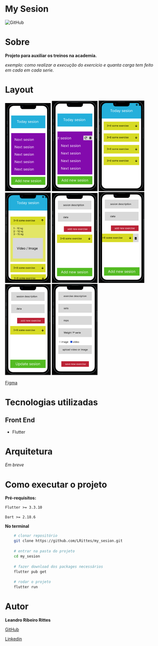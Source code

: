 # My Sesion
![GitHub](https://img.shields.io/github/license/LRittes/my_sesion)

# Sobre

**Projeto para auxiliar os treinos na academia.**

*exemplo: como realizar a execução do exercicio e quanta carga tem feito em cada em cada serie.*

# Layout

<img src="assets/layouts/1.png" alt="isolated" width="150"/>
<img src="assets/layouts/2.png" alt="isolated" width="150"/>
<img src="assets/layouts/3.png" alt="isolated" width="150"/>
<img src="assets/layouts/4.png" alt="isolated" width="150"/>


<img src="assets/layouts/5.png" alt="isolated" width="150"/>
<img src="assets/layouts/6.png" alt="isolated" width="150"/>
<img src="assets/layouts/7.png" alt="isolated" width="150"/>
<img src="assets/layouts/8.png" alt="isolated" width="150"/>

[Figma](https://www.figma.com/file/ekEy5JBoO15XJQ4ojHp6Wi/mySesion?node-id=0%3A1&t=FIK8g7ao98UpOPK6-1)

# Tecnologias utilizadas
## Front End
- Flutter

# Arquitetura
*Em breve*

# Como executar o projeto

**Pré-requisitos:**

    Flutter >= 3.3.10

    Dart >= 2.18.6

**No terminal**
```bash
    # clonar repositório
    git clone https://github.com/LRittes/my_sesion.git

    # entrar na pasta do projeto
    cd my_sesion

    # fazer download dos packages necessários
    flutter pub get

    # rodar o projeto
    flutter run
```

# Autor

**Leandro Ribeiro Rittes**

[GitHub](https://github.com/lrittes)

[Linkedin](https://www.linkedin.com/in/leandro-rittes/)